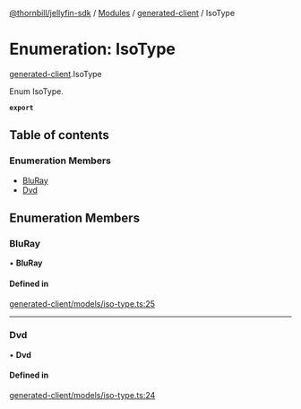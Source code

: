 [@thornbill/jellyfin-sdk](../README.md) / [Modules](../modules.md) / [generated-client](../modules/generated_client.md) / IsoType

# Enumeration: IsoType

[generated-client](../modules/generated_client.md).IsoType

Enum IsoType.

**`export`**

## Table of contents

### Enumeration Members

- [BluRay](generated_client.IsoType.md#bluray)
- [Dvd](generated_client.IsoType.md#dvd)

## Enumeration Members

### BluRay

• **BluRay**

#### Defined in

[generated-client/models/iso-type.ts:25](https://github.com/thornbill/jellyfin-sdk-typescript/blob/03092f3/src/generated-client/models/iso-type.ts#L25)

___

### Dvd

• **Dvd**

#### Defined in

[generated-client/models/iso-type.ts:24](https://github.com/thornbill/jellyfin-sdk-typescript/blob/03092f3/src/generated-client/models/iso-type.ts#L24)
